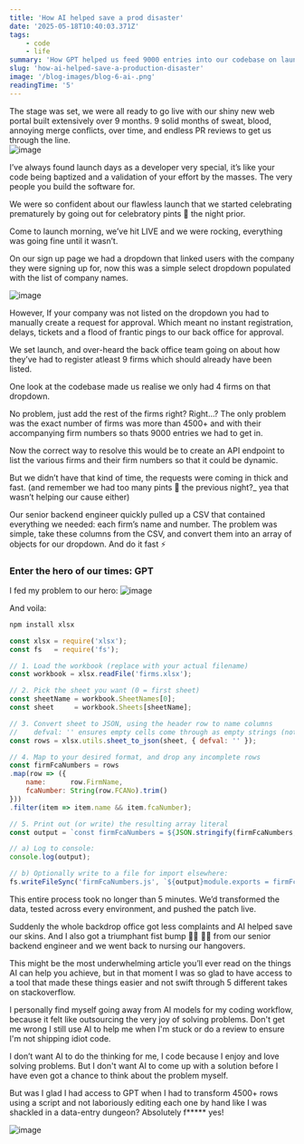 ```yaml
---
title: 'How AI helped save a prod disaster'
date: '2025-05-18T10:40:03.371Z'
tags:
    - code
    - life
summary: 'How GPT helped us feed 9000 entries into our codebase on launch day.'
slug: 'how-ai-helped-save-a-production-disaster'
image: '/blog-images/blog-6-ai-.png'
readingTime: '5'
---
```


The stage was set, we were all ready to go live with our shiny new web portal built extensively over 9 months. 9 solid months of sweat, blood, annoying merge conflicts, over time, and endless PR reviews to get us through the line.
<br/>
![image](/blog-images/blog-6-ai-.png)

I’ve always found launch days as a developer very special, it’s like your code being baptized and a validation of your effort by the masses. The very people you build the software for.

We were so confident about our flawless launch that we started celebrating prematurely by going out for celebratory pints 🍻 the night prior.

Come to launch morning, we’ve hit LIVE and we were rocking, everything was going fine until it wasn’t.

On our sign up page we had a dropdown that linked users with the company they were signing up for, now this was a simple select dropdown populated with the list of company names.

![image](/blog-images/blog-6/dropdown.png)

However, If your company was not listed on the dropdown you had to manually create a request for approval. Which meant no instant registration, delays, tickets and a flood of frantic pings to our back office for approval.

We set launch, and over-heard the back office team going on about how they’ve had to register atleast 9 firms which should already have been listed.

One look at the codebase made us realise we only had 4 firms on that dropdown.

No problem, just add the rest of the firms right? Right…?
The only problem was the exact number of firms was more than 4500+ and with their accompanying firm numbers so thats 9000 entries we had to get in.

Now the correct way to resolve this would be to create an API endpoint to list the various firms and their firm numbers so that it could be dynamic.

But we didn’t have that kind of time, the requests were coming in thick and fast. (and remember we had too many pints 🍻 the previous night?_ yea that wasn’t helping our cause either)

Our senior backend engineer quickly pulled up a CSV that contained everything we needed: each firm’s name and number.
The problem was simple, take these columns from the CSV, and convert them into an array of objects for our dropdown. And do it fast ⚡

### Enter the hero of our times: GPT
I fed my problem to our hero:
![image](/blog-images/blog-6/script.png)

And voila:
```js
npm install xlsx

const xlsx = require('xlsx');
const fs   = require('fs');

// 1. Load the workbook (replace with your actual filename)
const workbook = xlsx.readFile('firms.xlsx');

// 2. Pick the sheet you want (0 = first sheet)
const sheetName = workbook.SheetNames[0];
const sheet     = workbook.Sheets[sheetName];

// 3. Convert sheet to JSON, using the header row to name columns
//    defval: '' ensures empty cells come through as empty strings (not undefined)
const rows = xlsx.utils.sheet_to_json(sheet, { defval: '' });

// 4. Map to your desired format, and drop any incomplete rows
const firmFcaNumbers = rows
.map(row => ({
    name:      row.FirmName,
    fcaNumber: String(row.FCANo).trim()
}))
.filter(item => item.name && item.fcaNumber);

// 5. Print out (or write) the resulting array literal
const output = `const firmFcaNumbers = ${JSON.stringify(firmFcaNumbers, null, 2)};\n`;

// a) Log to console:
console.log(output);

// b) Optionally write to a file for import elsewhere:
fs.writeFileSync('firmFcaNumbers.js', `${output}module.exports = firmFcaNumbers;\n`, 'utf8');
```

This entire process took no longer than 5 minutes. We’d transformed the data, tested across every environment, and pushed the patch live.

Suddenly the whole backdrop office got less complaints and AI helped save our skins. And I also got a triumphant fist bump 🤜🏻 🤛🏻 from our senior backend engineer and we went back to nursing our hangovers.

This might be the most underwhelming article you’ll ever read on the things AI can help you achieve, but in that moment I was so glad to have access to a tool that made these things easier and not swift through 5 different takes on stackoverflow.

I personally find myself going away from AI models for my coding workflow, because it felt like outsourcing the very joy of solving problems. Don't get me wrong I still use AI to help me when I'm stuck or do a review to ensure I'm not shipping idiot code.

I don’t want AI to do the thinking for me, I code because I enjoy and love solving problems. But I don't want AI to come up with a solution before I have even got a chance to think about the problem myself.

But was I glad I had access to GPT when I had to transform 4500+ rows using a script and not laboriously editing each one by hand like I was shackled in a data-entry dungeon? Absolutely f***** yes!

![image](/blog-images/blog-6/thankyou.png)
